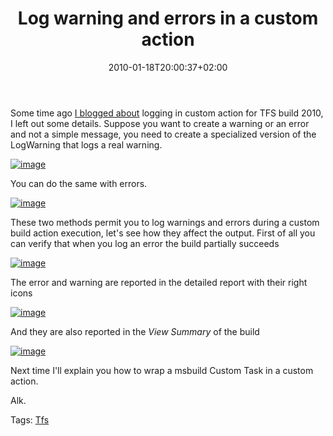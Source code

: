 ﻿---
title: "Log warning and errors in a custom action"
description: ""
date: 2010-01-18T20:00:37+02:00
draft: false
tags: [Continuous Integration,TFS Build]
categories: [Tfs]
---
Some time ago [I blogged about](http://www.codewrecks.com/blog/index.php/2010/01/14/logging-in-custom-build-action-for-tfs-build-2010/) logging in custom action for TFS build 2010, I left out some details. Suppose you want to create a warning or an error and not a simple message, you need to create a specialized version of the LogWarning that logs a real warning.

[![image](https://www.codewrecks.com/blog/wp-content/uploads/2010/01/image_thumb22.png "image")](https://www.codewrecks.com/blog/wp-content/uploads/2010/01/image22.png)

You can do the same with errors.

[![image](https://www.codewrecks.com/blog/wp-content/uploads/2010/01/image_thumb23.png "image")](https://www.codewrecks.com/blog/wp-content/uploads/2010/01/image23.png)

These two methods permit you to log warnings and errors during a custom build action execution, let's see how they affect the output. First of all you can verify that when you log an error the build partially succeeds

[![image](https://www.codewrecks.com/blog/wp-content/uploads/2010/01/image_thumb24.png "image")](https://www.codewrecks.com/blog/wp-content/uploads/2010/01/image24.png)

The error and warning are reported in the detailed report with their right icons

[![image](https://www.codewrecks.com/blog/wp-content/uploads/2010/01/image_thumb25.png "image")](https://www.codewrecks.com/blog/wp-content/uploads/2010/01/image25.png)

And they are also reported in the *View Summary* of the build

[![image](https://www.codewrecks.com/blog/wp-content/uploads/2010/01/image_thumb26.png "image")](https://www.codewrecks.com/blog/wp-content/uploads/2010/01/image26.png)

Next time I'll explain you how to wrap a msbuild Custom Task in a custom action.

Alk.

Tags: [Tfs](http://technorati.com/tag/Tfs)
